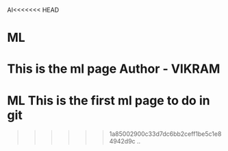  

AI<<<<<<< HEAD
# ML
This is the ml page
Author - VIKRAM
=======
# ML This is the first ml page to do in git
>>>>>> 1a85002900c33d7dc6bb2ceff1be5c1e84942d9c
..


